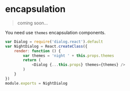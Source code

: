 # encapsulation

> coming soon...

You need use `themes` encapsulation components.

```js
var Dialog = require('dialog.react').default
var NightDialog = React.createClass({
    render: function () {
        var themes = 'night ' + this.props.themes
        return (
            <Dialog {...this.props} themes={themes} />
        )
    }
})
module.exports = NightDialog
```
